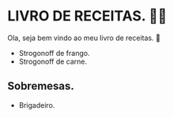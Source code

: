 # LIVRO DE RECEITAS. :man_cook:



Ola, seja bem vindo ao meu livro de receitas. :1st_place_medal:



* Strogonoff de frango.
* Strogonoff de carne.

## Sobremesas.

* Brigadeiro.
